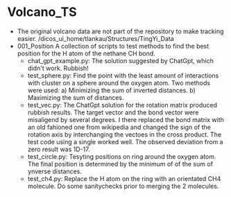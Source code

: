 # Volcano_TS
- The original volcano data are not part of the repository to make tracking easier.
  /dicos_ui_home/tlankau/Structures/TingYi_Data
- 001_Position
  A collection of scripts to test methods to find the best position for the H atom of the nethane CH bond.
  + chat_gpt_example.py: The solution suggested by ChatGpt, which didn't work. Rubbish!
  + test_sphere.py: Find the point with the least amount of interactions with cluster on a sphere around the oxygen atom. Two methods were used: a) Minimizing the sum of inverted distances. b) Maximizing the sum of distances.
  + test_vec.py: The ChatGpt solution for the rotation matrix produced rubbish results. The target vector and the bond vector were misaligend by several degrees. I there replaced the bond matrix with an old fahioned one from wikipedia and changed the sign of the rotation axis by interchanging the vectoes in the cross product. The test code using a single worked well. The observed deviation from a zero result was 1D-17.
  + test_circle.py: Tesyting positions on ring around the oxygen atom. The final position is determined by the minimum of of the sum of ynverse distances.
  + test_ch4.py: Replace the H atom on the ring with an orientated CH4 molecule. Do some sanitychecks prior to merging the 2 molecules.
